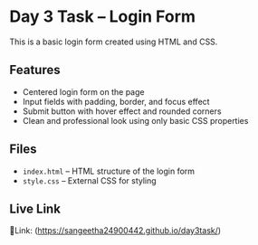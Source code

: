 # Day 3 Task – Login Form

This is a basic login form created using HTML and CSS.

## Features
- Centered login form on the page
- Input fields with padding, border, and focus effect
- Submit button with hover effect and rounded corners
- Clean and professional look using only basic CSS properties

## Files
- `index.html` – HTML structure of the login form
- `style.css` – External CSS for styling

## Live Link
🔗Link: (https://sangeetha24900442.github.io/day3task/)

